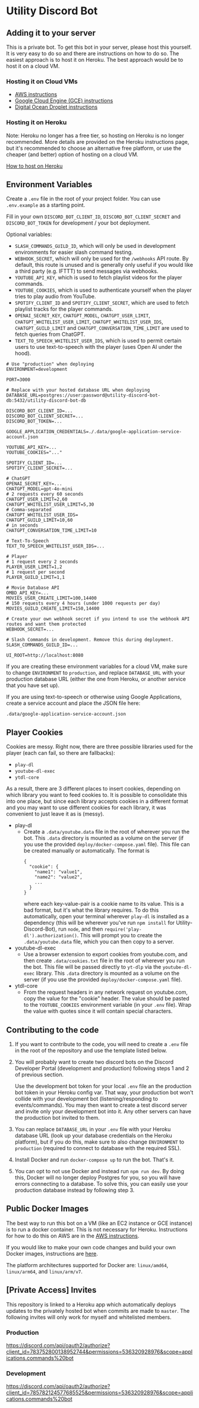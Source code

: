# Utility Discord Bot

## Adding it to your server

This is a private bot. To get this bot in your server, please host this yourself. It is very easy to do so and there are instructions on how to do so. The easiest approach is to host it on Heroku. The best approach would be to host it on a cloud VM.

### Hosting it on Cloud VMs

- [AWS instructions](/docs/AWS-Instructions.md)
- [Google Cloud Engine (GCE) instructions](/docs/GCE-Instructions.md)
- [Digital Ocean Droplet instructions](/docs/DO-Instructions.md)

### Hosting it on Heroku

Note: Heroku no longer has a free tier, so hosting on Heroku is no longer recommended. More details are provided on the Heroku instructions page, but it's recommended to choose an alternative free platform, or use the cheaper (and better) option of hosting on a cloud VM.

[How to host on Heroku](/docs/Heroku-Instructions.md)

## Environment Variables
Create a `.env` file in the root of your project folder. You can use `.env.example` as a starting point.

Fill in your own `DISCORD_BOT_CLIENT_ID`, `DISCORD_BOT_CLIENT_SECRET` and `DISCORD_BOT_TOKEN` for development / your bot deployment.

Optional variables:
- `SLASH_COMMANDS_GUILD_ID`, which will only be used in development environments for easier slash command testing.
- `WEBHOOK_SECRET`, which will only be used for the `/webhooks` API route. By default, this route is unused and is generally only useful if you would like a third party (e.g. IFTTT) to send messages via webhooks.
- `YOUTUBE_API_KEY`, which is used to fetch playlist videos for the player commands.
- `YOUTUBE_COOKIES`, which is used to authenticate yourself when the player tries to play audio from YouTube.
- `SPOTIFY_CLIENT_ID` and `SPOTIFY_CLIENT_SECRET`, which are used to fetch playlist tracks for the player commands.
- `OPENAI_SECRET_KEY`, `CHATGPT_MODEL`, `CHATGPT_USER_LIMIT`, `CHATGPT_WHITELIST_USER_LIMIT`, `CHATGPT_WHITELIST_USER_IDS`, `CHATGPT_GUILD_LIMIT` and `CHATGPT_CONVERSATION_TIME_LIMIT` are used to fetch queries from ChatGPT.
- `TEXT_TO_SPEECH_WHITELIST_USER_IDS`, which is used to permit certain users to use text-to-speech with the player (uses Open AI under the hood).

```
# Use "production" when deploying
ENVIRONMENT=development

PORT=3000

# Replace with your hosted database URL when deploying
DATABASE_URL=postgres://user:password@utility-discord-bot-db:5432/utility-discord-bot-db

DISCORD_BOT_CLIENT_ID=...
DISCORD_BOT_CLIENT_SECRET=...
DISCORD_BOT_TOKEN=...

GOOGLE_APPLICATION_CREDENTIALS=./.data/google-application-service-account.json

YOUTUBE_API_KEY=...
YOUTUBE_COOKIES="..."

SPOTIFY_CLIENT_ID=...
SPOTIFY_CLIENT_SECRET=...

# ChatGPT
OPENAI_SECRET_KEY=...
CHATGPT_MODEL=gpt-4o-mini
# 2 requests every 60 seconds
CHATGPT_USER_LIMIT=2,60
CHATGPT_WHITELIST_USER_LIMIT=5,30
# Comma-separated
CHATGPT_WHITELIST_USER_IDS=
CHATGPT_GUILD_LIMIT=10,60
# in seconds
CHATGPT_CONVERSATION_TIME_LIMIT=10

# Text-To-Speech
TEXT_TO_SPEECH_WHITELIST_USER_IDS=...

# Player
# 1 request every 2 seconds
PLAYER_USER_LIMIT=1,2
# 1 request per second
PLAYER_GUILD_LIMIT=1,1

# Movie Database API
OMBD_API_KEY=...
MOVIES_USER_CREATE_LIMIT=100,14400
# 150 requests every 4 hours (under 1000 requests per day)
MOVIES_GUILD_CREATE_LIMIT=150,14400

# Create your own webhook secret if you intend to use the webhook API routes and want them protected
WEBHOOK_SECRET=...

# Slash Commands in development. Remove this during deployment.
SLASH_COMMANDS_GUILD_ID=...

UI_ROOT=http://localhost:8080
```

If you are creating these environment variables for a cloud VM, make sure to change `ENVIRONMENT` to `production`, and replace `DATABASE_URL` with your production database URL (either the one from Heroku, or another service that you have set up).

If you are using text-to-speech or otherwise using Google Applications, create a service account and place the JSON file here:

```
.data/google-application-service-account.json
```

## Player Cookies

Cookies are messy. Right now, there are three possible libraries used for the player (each can fail, so there are fallbacks):
- `play-dl`
- `youtube-dl-exec`
- `ytdl-core`

As a result, there are 3 different places to insert cookies, depending on which library you want to feed cookies to. It is possible to consolidate this into one place, but since each library accepts cookies in a different format and you may want to use different cookies for each library, it was convenient to just leave it as is (messy).

- play-dl
  - Create a `.data/youtube.data` file in the root of wherever you run the bot. This `.data` directory is mounted as a volume on the server (if you use the provided `deploy/docker-compose.yaml` file). This file can be created manually or automatically. The format is
    ```
    {
      "cookie": {
        "name1": "value1",
        "name2": "value2",
        ...
      }
    }
    ```
    where each key-value-pair is a cookie name to its value. This is a bad format, but it's what the library requires. To do this automatically, open your terminal wherever `play-dl` is installed as a dependency (this will be wherever you've run `npm install` for Utility-Discord-Bot), run `node`, and then `require('play-dl').authorization()`. This will prompt you to create the `.data/youtube.data` file, which you can then copy to a server.
- youtube-dl-exec
  - Use a browser extension to export cookies from youtube.com, and then create `.data/cookies.txt` file in the root of wherever you run the bot. This file will be passed directly to `yt-dlp` via the `youtube-dl-exec` library. This `.data` directory is mounted as a volume on the server (if you use the provided `deploy/docker-compose.yaml` file).
- ytdl-core
  - From the request headers in any network request on youtube.com, copy the value for the "cookie" header. The value should be pasted to the `YOUTUBE_COOKIES` environment variable (in your `.env` file). Wrap the value with quotes since it will contain special characters.

## Contributing to the code

1. If you want to contribute to the code, you will need to create a `.env` file in the root of the repository and use the template listed below.

1. You will probably want to create two discord bots on the Discord Developer Portal (development and production) following steps 1 and 2 of previous section.

    Use the development bot token for your local `.env` file an the production bot token in your Heroku config var. That way, your production bot won't collide with your development bot (listening/responding to events/commands). You may then want to create a test discord server and invite only your development bot into it. Any other servers can have the production bot invited to them.

1. You can replace `DATABASE_URL` in your `.env` file with your Heroku database URL (look up your database credentials on the Heroku platform), but if you do this, make sure to also change `ENVIRONMENT` to `production` (required to connect to database with the required SSL).

1. Install Docker and run `docker-compose up` to run the bot. That's it.

1. You can opt to not use Docker and instead run `npm run dev`. By doing this, Docker will no longer deploy Postgres for you, so you will have errors connecting to a database. To solve this, you can easily use your production database instead by following step 3.

## Public Docker Images

The best way to run this bot on a VM (like an EC2 instance or GCE instance) is to run a docker container. This is not necessary for Heroku. Instructions for how to do this on AWS are in the [AWS instructions](/docs/AWS-Instructions.md).

If you would like to make your own code changes and build your own Docker images, instructions are [here](/docs/Create-Docker-Images.md).

The platform architectures supported for Docker are: `linux/amd64`, `linux/arm64`, and `linux/arm/v7`.

## [Private Access] Invites

This repository is linked to a Heroku app which automatically deploys updates to the privately hosted bot when commits are made to `master`. The following invites will only work for myself and whitelisted members.

### Production
https://discord.com/api/oauth2/authorize?client_id=783752800138952744&permissions=536320928976&scope=applications.commands%20bot

### Development
https://discord.com/api/oauth2/authorize?client_id=785782124577685525&permissions=536320928976&scope=applications.commands%20bot
